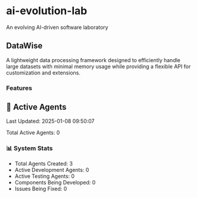 # ai-evolution-lab
An evolving AI-driven software laboratory


## DataWise
A lightweight data processing framework designed to efficiently handle large datasets with minimal memory usage while providing a flexible API for customization and extensions.

### Features















































## 🤖 Active Agents
Last Updated: 2025-01-08 09:50:07

Total Active Agents: 0


### 📊 System Stats
- Total Agents Created: 3
- Active Development Agents: 0
- Active Testing Agents: 0
- Components Being Developed: 0
- Issues Being Fixed: 0
